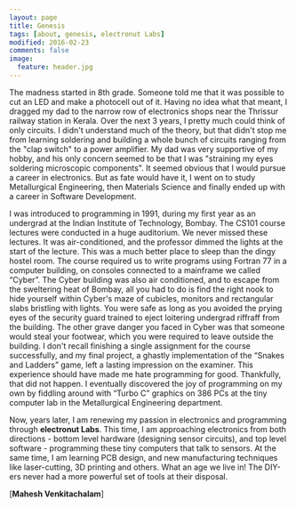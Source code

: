 ```yaml
---
layout: page
title: Genesis
tags: [about, genesis, electronut Labs]
modified: 2016-02-23
comments: false
image:
  feature: header.jpg
---
```


The madness started in 8th grade. Someone told me that it was possible
to cut an LED and make a photocell out of it. Having no idea what that
meant, I dragged my dad to the narrow row of electronics shops near
the Thrissur railway station in Kerala. Over the next 3 years, I
pretty much could think of only circuits. I didn't understand much of
the theory, but that didn't stop me from learning soldering and
building a whole bunch of circuits ranging from the "clap switch" to a
power amplifier. My dad was very supportive of my hobby, and his only
concern seemed to be that I was "straining my eyes soldering
microscopic components". It seemed obvious that I would pursue a
career in electronics. But as fate would have it, I went on to study
Metallurgical Engineering, then Materials Science and finally ended up
with a career in Software Development.


I was introduced to programming in 1991, during my first year as an
undergrad at the Indian Institute of Technology, Bombay. The CS101
course lectures were conducted in a huge auditorium. We never missed
these lectures. It was air-conditioned, and the professor dimmed the
lights at the start of the lecture. This was a much better place to
sleep than the dingy hostel room. The course required us to write
programs using Fortran 77 in a computer building, on consoles
connected to a mainframe we called “Cyber”. The Cyber building was
also air conditioned, and to escape from the sweltering heat of
Bombay, all you had to do is find the right nook to hide yourself
within Cyber's maze of cubicles, monitors and rectangular slabs
bristling with lights. You were safe as long as you avoided the prying
eyes of the security guard trained to eject loitering undergrad
riffraff from the building. The other grave danger you faced in Cyber
was that someone would steal your footwear, which you were required to
leave outside the building. I don't recall finishing a single
assignment for the course successfully, and my final project, a
ghastly implementation of the “Snakes and Ladders” game, left a
lasting impression on the examiner. This experience should have made
me hate programming for good. Thankfully, that did not happen. I
eventually discovered the joy of programming on my own by fiddling
around with “Turbo C” graphics on 386 PCs at the tiny computer lab in
the Metallurgical Engineering department.

Now, years later, I am renewing my passion in electronics and
programming through **electronut Labs**. This time, I am approaching
electronics from both directions - bottom level hardware (designing
sensor circuits), and top level software - programming these tiny
computers that talk to sensors. At the same time, I am learning PCB
design, and new manufacturing techniques like laser-cutting, 3D
printing and others. What an age we live in! The DIY-ers never had a
more powerful set of tools at their disposal.

[**Mahesh Venkitachalam**]
